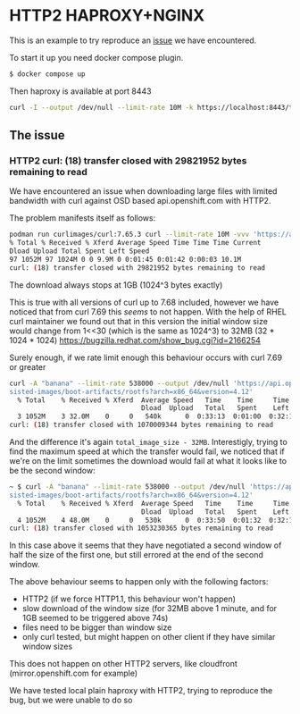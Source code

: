 
# HTTP2 HAPROXY+NGINX

This is an example to try reproduce an [issue](https://github.com/openshift/router/issues/448) we have encountered.

To start it up you need docker compose plugin.

```bash
$ docker compose up
```

Then haproxy is available at port 8443
```bash
curl -I --output /dev/null --limit-rate 10M -k https://localhost:8443/testimage
```

## The issue

### HTTP2 curl: (18) transfer closed with 29821952 bytes remaining to read 

We have encountered an issue when downloading large files with limited bandwidth with curl against OSD based api.openshift.com with HTTP2.

The problem manifests itself as follows:

```bash
podman run curlimages/curl:7.65.3 curl --limit-rate 10M -vvv 'https://api.openshift.com/api/assisted-images/boot-artifacts/rootfs?arch=x86_64&version=4.12' -o /tmp/bla
% Total % Received % Xferd Average Speed Time Time Time Current
Dload Upload Total Spent Left Speed
97 1052M 97 1024M 0 0 9.9M 0 0:01:45 0:01:42 0:00:03 10.1M
curl: (18) transfer closed with 29821952 bytes remaining to read 
```

The download always stops at 1GB (1024^3 bytes exactly)

This is true with all versions of curl up to 7.68 included, however we have noticed that from curl 7.69 this _seems_ to not happen.
With the help of RHEL curl maintainer we found out that in this version the initial window size would change from 1<<30 (which is the same as 1024^3) to 32MB (32 * 1024 * 1024)
https://bugzilla.redhat.com/show_bug.cgi?id=2166254

Surely enough, if we rate limit enough this behaviour occurs with curl 7.69 or greater

```bash
curl -A "banana" --limit-rate 538000 --output /dev/null 'https://api.openshift.com/api/as
sisted-images/boot-artifacts/rootfs?arch=x86_64&version=4.12'
  % Total    % Received % Xferd  Average Speed   Time    Time     Time  Current
                                 Dload  Upload   Total   Spent    Left  Speed
  3 1052M    3 32.0M    0     0   540k      0  0:33:13  0:01:00  0:32:13  784k
curl: (18) transfer closed with 1070009344 bytes remaining to read
```

And the difference it's again `total_image_size - 32MB`.
Interestigly, trying to find the maximum speed at which the transfer would fail, we noticed that if we're on the limit sometimes the download would fail at what it looks like to be the second window:

```bash
~ $ curl -A "banana" --limit-rate 538000 --output /dev/null 'https://api.openshift.com/api/as
sisted-images/boot-artifacts/rootfs?arch=x86_64&version=4.12'
  % Total    % Received % Xferd  Average Speed   Time    Time     Time  Current
                                 Dload  Upload   Total   Spent    Left  Speed
  4 1052M    4 48.0M    0     0   530k      0  0:33:50  0:01:32  0:32:18  501k
curl: (18) transfer closed with 1053230365 bytes remaining to read
```

In this case above it seems that they have negotiated a second window of half the size of the first one, but still errored at the end of the second window.

The above behaviour seems to happen only with the following factors:
* HTTP2 (if we force HTTP1.1, this behaviour won't happen)
* slow download of the window size (for 32MB above 1 minute, and for 1GB seemed to be triggered above 74s)
* files need to be bigger than window size
* only curl tested, but might happen on other client if they have similar window sizes

This does not happen on other HTTP2 servers, like cloudfront (mirror.openshift.com for example)

We have tested local plain haproxy with HTTP2, trying to reproduce the bug, but we were unable to do so

